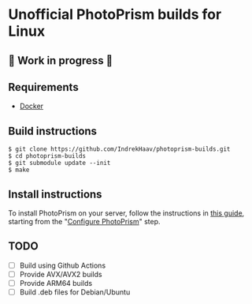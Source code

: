 # Unofficial PhotoPrism builds for Linux

## 🚧 Work in progress 🚧

## Requirements

 - [Docker](https://docs.docker.com/engine/install/)

## Build instructions

```shell
$ git clone https://github.com/IndrekHaav/photoprism-builds.git
$ cd photoprism-builds
$ git submodule update --init
$ make
```

## Install instructions

To install PhotoPrism on your server, follow the instructions in [this guide](https://github.com/IndrekHaav/photoprism-debian), starting from the "[Configure PhotoPrism](https://github.com/IndrekHaav/photoprism-debian#configure-photoprism)" step.

## TODO

 - [ ] Build using Github Actions
 - [ ] Provide AVX/AVX2 builds
 - [ ] Provide ARM64 builds
 - [ ] Build .deb files for Debian/Ubuntu
